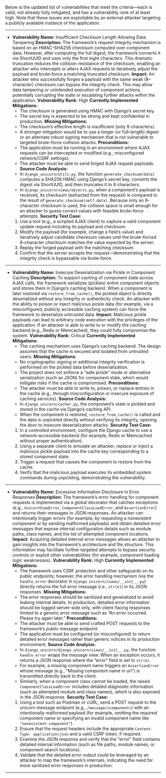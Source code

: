 Below is the updated list of vulnerabilities that meet the criteria—each is valid, not already fully mitigated, and has a vulnerability rank of at least high. Note that these issues are exploitable by an external attacker targeting a publicly available instance of the application.

---

- **Vulnerability Name:** Insufficient Checksum Length Allowing Data Tampering
  **Description:**
  The framework’s request integrity mechanism is based on an HMAC–SHA256 checksum computed over component data. However, after computing the full digest, the framework converts it via ShortUUID and uses only the first eight characters. This dramatic truncation reduces the collision resistance of the checksum, enabling an attacker who intercepts or alters AJAX requests to iteratively adjust the payload and brute–force a matching truncated checksum.
  **Impact:**
  An attacker who successfully forges a payload with the same weak (8–character) checksum can bypass the integrity check. This may allow data tampering or unintended execution of component actions, potentially corrupting the state or escalating further attacks within the application.
  **Vulnerability Rank:** High
  **Currently Implemented Mitigations:**
  - The checksum is generated using HMAC with Django’s secret key.
  - The secret key is expected to be strong and kept confidential in production.
  **Missing Mitigations:**
  - The checksum’s effective length is insufficient (only 8 characters).
  - A stronger mitigation would be to use a longer (or full–length) digest or an alternate robust signing mechanism that is not vulnerable to targeted brute–force collision attacks.
  **Preconditions:**
  - The application must be running in an environment where AJAX requests can be intercepted or modified (e.g., misconfigured network/CSRF settings).
  - The attacker must be able to send forged AJAX request payloads.
  **Source Code Analysis:**
  - In `django_unicorn/utils.py`, the function `generate_checksum(data)` computes a SHA256 HMAC using Django’s secret key, converts the digest via ShortUUID, and then truncates it to 8 characters.
  - In `django_unicorn/views/objects.py`, when a component’s payload is received, its checksum (extracted from the request) is compared to the result of `generate_checksum(self.data)`. Because only an 8–character checksum is used, the collision space is small enough for an attacker to guess correct values with feasible brute–force attempts.
  **Security Test Case:**
  1. Use a tool (e.g., a scripted AJAX client) to capture a valid component update request including its payload and checksum.
  2. Modify the payload (for example, change a field’s value) and iteratively adjust candidate checksum values until the brute–forced 8–character checksum matches the value expected by the server.
  3. Replay the forged payload with the matching checksum.
  4. Confirm that the server accepts the request—demonstrating that the integrity check is bypassable via brute–force.

---

- **Vulnerability Name:** Insecure Deserialization via Pickle in Component Caching
  **Description:**
  To support caching of component state across AJAX calls, the framework serializes (pickles) entire component objects and stores them in Django’s caching backend. When a component is later restored via `restore_from_cache()`, the pickled object is directly deserialized without any integrity or authenticity check. An attacker with the ability to poison or inject malicious pickle data (for example, via a misconfigured, publicly accessible caching system) can force the framework to deserialize untrusted data.
  **Impact:**
  Malicious pickle payloads can lead to arbitrary code execution with the privileges of the application. If an attacker is able to write to or modify the caching backend (e.g., Redis or Memcached), they could fully compromise the system.
  **Vulnerability Rank:** Critical
  **Currently Implemented Mitigations:**
  - The caching mechanism uses Django’s caching backend. The design assumes that the cache is secured and isolated from untrusted users.
  **Missing Mitigations:**
  - No cryptographic signing or additional integrity verification is performed on the pickled data before deserialization.
  - The project does not enforce a “safe pickle” mode or alternative serialization (such as JSON) for component state, which would mitigate risks if the cache is compromised.
  **Preconditions:**
  - The attacker must be able to write to, poison, or replace entries in the cache (e.g., through misconfiguration or insecure exposure of caching services).
  **Source Code Analysis:**
  - In `django_unicorn/cacher.py`, the component’s state is pickled and stored in the cache via Django’s caching API.
  - When the component is restored, `restore_from_cache()` is called and the data is unpickled directly without verifying its integrity, opening the door to insecure deserialization attacks.
  **Security Test Case:**
  1. In a controlled environment, configure the Django cache to use a network–accessible backend (for example, Redis or Memcached without proper authentication).
  2. Using a separate client to simulate an attacker, replace or inject a malicious pickle payload into the cache key corresponding to a stored component state.
  3. Trigger a request that causes the component to restore from the cache.
  4. Verify that the malicious payload executes its embedded system commands during unpickling, demonstrating the vulnerability.

---

- **Vulnerability Name:** Excessive Information Disclosure in Error Responses
  **Description:**
  The framework’s error handling for component requests is implemented via a global decorator that catches exceptions (e.g., `UnicornViewError`, `ComponentClassLoadError`, and `AssertionError`) and returns their messages in JSON responses. An attacker can intentionally trigger errors (for example, by requesting a nonexistent component or by sending malformed payloads) and obtain detailed error messages that expose internal configuration details such as module paths, class names, and the list of attempted component locations.
  **Impact:**
  Acquiring detailed internal error messages allows an attacker to gain insights into the framework’s architecture and file structure. This information may facilitate further targeted attempts to bypass security controls or exploit other vulnerabilities (for example, component loading logic weaknesses).
  **Vulnerability Rank:** High
  **Currently Implemented Mitigations:**
  - The framework uses CSRF protection and other safeguards on its public endpoints; however, the error handling mechanism (via the `handle_error` decorator in `django_unicorn/views/__init__.py`) directly returns the full error message (i.e., `str(e)`) in its JSON responses.
  **Missing Mitigations:**
  - The error responses should be sanitized and generalized to avoid leaking internal details. In production, detailed error information should be logged server–side only, with client–facing responses limited to a generic error message such as “An error occurred. Please try again later.”
  **Preconditions:**
  - The attacker must be able to send crafted POST requests to the framework’s public message endpoint.
  - The application must be configured (or misconfigured) to return detailed error messages rather than generic notices in its production environment.
  **Source Code Analysis:**
  - In `django_unicorn/django_unicorn/views/__init__.py`, the function `handle_error` wraps the message view. When an exception occurs, it returns a JSON response where the “error” field is set to `str(e)`.
  - For example, a missing component name triggers an `AssertionError` whose message (e.g., “Missing component name in url”) is transmitted directly back to the client.
  - Similarly, when a component class cannot be loaded, the raised `ComponentClassLoadError` includes detailed diagnostic information (such as attempted module and class names), which is also exposed in the JSON response.
  **Security Test Case:**
  1. Using a tool such as Postman or cURL, send a POST request to the unicorn message endpoint (e.g., `/message/<component>`) with an intentionally malformed payload (for example, omitting the required component name or specifying an invalid component name like `"nonexistent-component"`).
  2. Ensure that the request headers include the appropriate `Content-Type: application/json` and a valid CSRF token, if required.
  3. Examine the JSON response and verify that the “error” field contains detailed internal information (such as file paths, module names, or component search locations).
  4. Validate that the detailed error output could be leveraged by an attacker to map the framework’s internals, indicating the need for more sanitized error responses in production.

---
